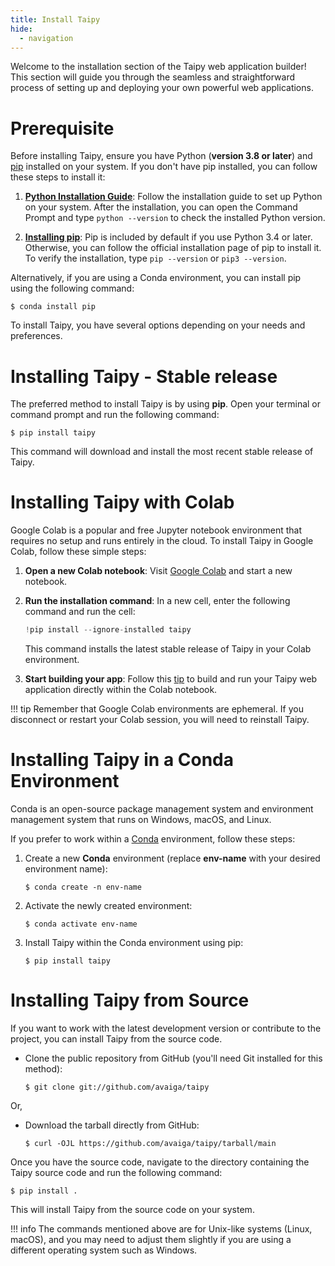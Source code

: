 ```yaml
---
title: Install Taipy
hide:
  - navigation
---
```


Welcome to the installation section of the Taipy web application builder! This section will
guide you through the seamless and straightforward process of setting up and deploying your own
powerful web applications.

# Prerequisite

Before installing Taipy, ensure you have Python (**version 3.8 or later**) and
[pip](https://pip.pypa.io) installed on your system. If you don't have pip installed, you can
follow these steps to install it:

1. **[Python Installation Guide](http://docs.python-guide.org/en/latest/starting/installation/)**:
    Follow the installation guide to set up Python on your system.
    After the installation, you can open the Command Prompt and type `python --version` to check
    the installed Python version.

2. **[Installing pip](https://pip.pypa.io/en/latest/installation/)**: Pip is included by default
    if you use Python 3.4 or later. Otherwise, you can follow the official
    installation page of pip to install it. To verify the installation, type `pip --version` or
    `pip3 --version`.

Alternatively, if you are using a Conda environment, you can install pip using the following
command:

```console
$ conda install pip
```

To install Taipy, you have several options depending on your needs and preferences.

# Installing Taipy - Stable release

The preferred method to install Taipy is by using **pip**. Open your terminal or command prompt
and run the following command:

```console
$ pip install taipy
```

This command will download and install the most recent stable release of Taipy.


# Installing Taipy with Colab

Google Colab is a popular and free Jupyter notebook environment that requires no setup
and runs entirely in the cloud. To install Taipy in Google Colab, follow these simple
steps:

1. **Open a new Colab notebook**: Visit [Google Colab](https://colab.research.google.com)
and start a new notebook.

2. **Run the installation command**: In a new cell, enter the following command and run
the cell:

    ```python
    !pip install --ignore-installed taipy
    ```

    This command installs the latest stable release of Taipy in your Colab environment.

3. **Start building your app**: Follow this
[tip](../tutorials/integration/2_colab_with_ngrok/index.md) to build and run your Taipy web
application directly within the Colab notebook.

!!! tip
    Remember that Google Colab environments are ephemeral. If you disconnect or restart
    your Colab session, you will need to reinstall Taipy.

# Installing Taipy in a Conda Environment

Conda is an open-source package management system and environment management system that runs on
Windows, macOS, and Linux.

If you prefer to work within a [Conda](https://docs.conda.io/projects/conda/en/latest/index.html)
environment, follow these steps:

1. Create a new **Conda** environment (replace **env-name** with your desired environment name):
    ```console
    $ conda create -n env-name
    ```
2. Activate the newly created environment:
    ``` console
    $ conda activate env-name
    ```
3. Install Taipy within the Conda environment using pip:
    ```console
    $ pip install taipy
    ```

# Installing Taipy from Source

If you want to work with the latest development version or contribute to the project, you can
install Taipy from the source code.

- Clone the public repository from GitHub (you'll need Git installed for this method):
    ```console
    $ git clone git://github.com/avaiga/taipy
    ```

Or,

- Download the tarball directly from GitHub:
    ```console
    $ curl -OJL https://github.com/avaiga/taipy/tarball/main
    ```

Once you have the source code, navigate to the directory containing the Taipy source code and
run the following command:

```console
$ pip install .
```

This will install Taipy from the source code on your system.

!!! info
    The commands mentioned above are for Unix-like systems (Linux, macOS), and you may
    need to adjust them slightly if you are using a different operating system such as Windows.
